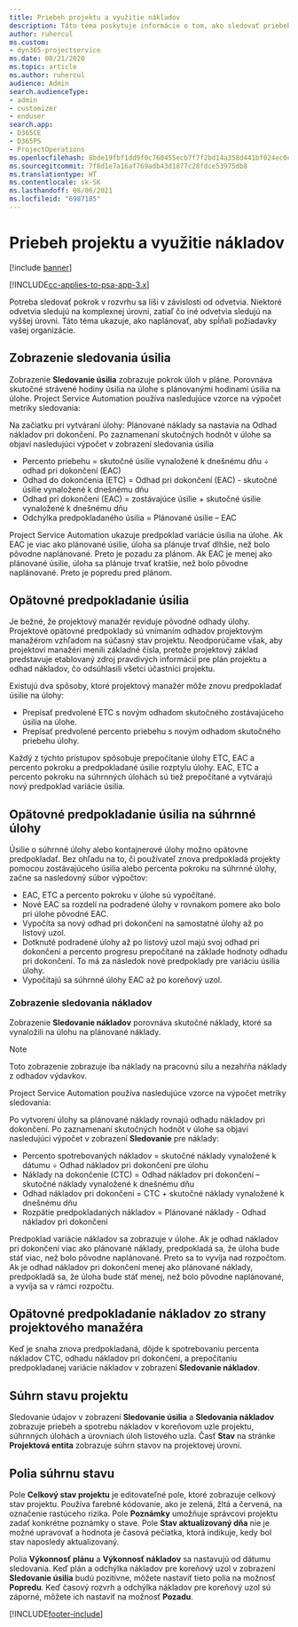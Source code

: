 ```yaml
---
title: Priebeh projektu a využitie nákladov
description: Táto téma poskytuje informácie o tom, ako sledovať priebeh projektu a spotrebu nákladov.
author: ruhercul
ms.custom:
- dyn365-projectservice
ms.date: 08/21/2020
ms.topic: article
ms.author: ruhercul
audience: Admin
search.audienceType:
- admin
- customizer
- enduser
search.app:
- D365CE
- D365PS
- ProjectOperations
ms.openlocfilehash: 8bde19fbf1dd9f0c760455ecb7f7f2bd14a358d441bf024ec0cdefa42866f53e
ms.sourcegitcommit: 7f8d1e7a16af769adb43d1877c28fdce53975db8
ms.translationtype: HT
ms.contentlocale: sk-SK
ms.lasthandoff: 08/06/2021
ms.locfileid: "6987185"
---
```

# <a name="project-progress-and-cost-consumption"></a>Priebeh projektu a využitie nákladov

[!include [banner](../includes/psa-now-project-operations.md)]

[!INCLUDE[cc-applies-to-psa-app-3.x](../includes/cc-applies-to-psa-app-3x.md)]

Potreba sledovať pokrok v rozvrhu sa líši v závislosti od odvetvia. Niektoré odvetvia sledujú na komplexnej úrovni, zatiaľ čo iné odvetvia sledujú na vyššej úrovni. Táto téma ukazuje, ako naplánovať, aby spĺňali požiadavky vašej organizácie.

## <a name="effort-tracking-view"></a>Zobrazenie sledovania úsilia

Zobrazenie **Sledovanie úsilia** zobrazuje pokrok úloh v pláne. Porovnáva skutočné strávené hodiny úsilia na úlohe s plánovanými hodinami úsilia na úlohe. Project Service Automation používa nasledujúce vzorce na výpočet metriky sledovania:

Na začiatku pri vytváraní úlohy: Plánované náklady sa nastavia na Odhad nákladov pri dokončení. Po zaznamenaní skutočných hodnôt v úlohe sa objaví nasledujúci výpočet v zobrazení sledovania úsilia

- Percento priebehu = skutočné úsilie vynaložené k dnešnému dňu ÷ odhad pri dokončení (EAC) 
- Odhad do dokončenia (ETC) = Odhad pri dokončení (EAC) - skutočné úsilie vynaložené k dnešnému dňu 
- Odhad pri dokončení (EAC) = zostávajúce úsilie + skutočné úsilie vynaložené k dnešnému dňu 
- Odchýlka predpokladaného úsilia = Plánované úsilie – EAC

Project Service Automation ukazuje predpoklad variácie úsilia na úlohe. Ak EAC je viac ako plánované úsilie, úloha sa plánuje trvať dlhšie, než bolo pôvodne naplánované. Preto je pozadu za plánom. Ak EAC je menej ako plánované úsilie, úloha sa plánuje trvať kratšie, než bolo pôvodne naplánované. Preto je popredu pred plánom.

## <a name="reprojecting-effort"></a>Opätovné predpokladanie úsilia

Je bežné, že projektový manažér reviduje pôvodné odhady úlohy. Projektové opätovné predpoklady sú vnímaním odhadov projektovým manažérom vzhľadom na súčasný stav projektu. Neodporúčame však, aby projektoví manažéri menili základné čísla, pretože projektový základ predstavuje etablovaný zdroj pravdivých informácií pre plán projektu a odhad nákladov, čo odsúhlasili všetci účastníci projektu.

Existujú dva spôsoby, ktoré projektový manažér môže znovu predpokladať úsilie na úlohy:

- Prepísať predvolené ETC s novým odhadom skutočného zostávajúceho úsilia na úlohe. 
- Prepísať predvolené percento priebehu s novým odhadom skutočného priebehu úlohy.

Každý z týchto prístupov spôsobuje prepočítanie úlohy ETC, EAC a percento pokroku a predpokladané úsilie rozptylu úlohy. EAC, ETC a percento pokroku na súhrnných úlohách sú tiež prepočítané a vytvárajú nový predpoklad variácie úsilia.

## <a name="reprojection-of-effort-on-summary-tasks"></a>Opätovné predpokladanie úsilia na súhrnné úlohy

Úsilie o súhrnné úlohy alebo kontajnerové úlohy možno opätovne predpokladať. Bez ohľadu na to, či používateľ znova predpokladá projekty pomocou zostávajúceho úsilia alebo percenta pokroku na súhrnné úlohy, začne sa nasledovný súbor výpočtov:

- EAC, ETC a percento pokroku v úlohe sú vypočítané.
- Nové EAC sa rozdelí na podradené úlohy v rovnakom pomere ako bolo pri úlohe pôvodné EAC.
- Vypočíta sa nový odhad pri dokončení na samostatné úlohy až po listový uzol. 
- Dotknuté podradené úlohy až po listový uzol majú svoj odhad pri dokončení a percento progresu prepočítané na základe hodnoty odhadu pri dokončení. To má za následok nové predpoklady pre variáciu úsilia úlohy. 
- Vypočítajú sa súhrnné úlohy EAC až po koreňový uzol.

### <a name="cost-tracking-view"></a>Zobrazenie sledovania nákladov 

Zobrazenie **Sledovanie nákladov** porovnáva skutočné náklady, ktoré sa vynaložili na úlohu na plánované náklady. 

> [!NOTE]
> Toto zobrazenie zobrazuje iba náklady na pracovnú silu a nezahŕňa náklady z odhadov výdavkov. 

Project Service Automation používa nasledujúce vzorce na výpočet metriky sledovania:

Po vytvorení úlohy sa plánované náklady rovnajú odhadu nákladov pri dokončení. Po zaznamenaní skutočných hodnôt v úlohe sa objaví nasledujúci výpočet v zobrazení **Sledovanie** pre náklady:

 - Percento spotrebovaných nákladov = skutočné náklady vynaložené k dátumu ÷ Odhad nákladov pri dokončení pre úlohu
 - Náklady na dokončenie (CTC) = Odhad nákladov pri dokončení – skutočné náklady vynaložené k dnešnému dňu
 - Odhad nákladov pri dokončení = CTC + skutočné náklady vynaložené k dnešnému dňu
 - Rozpätie predpokladaných nákladov = Plánované náklady - Odhad nákladov pri dokončení

Predpoklad variácie nákladov sa zobrazuje v úlohe. Ak je odhad nákladov pri dokončení viac ako plánované náklady, predpokladá sa, že úloha bude stáť viac, než bolo pôvodne naplánované. Preto sa to vyvíja nad rozpočtom. Ak je odhad nákladov pri dokončení menej ako plánované náklady, predpokladá sa, že úloha bude stáť menej, než bolo pôvodne naplánované, a vyvíja sa v rámci rozpočtu.

## <a name="project-managers-reprojection-of-cost"></a>Opätovné predpokladanie nákladov zo strany projektového manažéra

Keď je snaha znova predpokladaná, dôjde k spotrebovaniu percenta nákladov CTC, odhadu nákladov pri dokončení, a prepočítaniu predpokladanej variácie nákladov v zobrazení **Sledovanie nákladov**.

## <a name="project-status-summary"></a>Súhrn stavu projektu

Sledovanie údajov v zobrazení **Sledovanie úsilia** a **Sledovania nákladov** zobrazuje priebeh a spotrebu nákladov v koreňovom uzle projektu, súhrnných úlohách a úrovniach úloh listového uzla. Časť **Stav** na stránke **Projektová entita** zobrazuje súhrn stavov na projektovej úrovni.

## <a name="status-summary-fields"></a>Polia súhrnu stavu

Pole **Celkový stav projektu** je editovateľné pole, ktoré zobrazuje celkový stav projektu. Používa farebné kódovanie, ako je zelená, žltá a červená, na označenie rastúceho rizika. Pole **Poznámky** umožňuje správcovi projektu zadať konkrétne poznámky o stave. Pole **Stav aktualizovaný dňa** nie je možné upravovať a hodnota je časová pečiatka, ktorá indikuje, kedy bol stav naposledy aktualizovaný.

Polia **Výkonnosť plánu** a **Výkonnosť nákladov** sa nastavujú od dátumu sledovania. Keď plán a odchýlka nákladov pre koreňový uzol v zobrazení **Sledovanie úsilia** budú pozitívne, môžete nastaviť tieto polia na možnosť **Popredu**. Keď časový rozvrh a odchýlka nákladov pre koreňový uzol sú záporné, môžete ich nastaviť na možnosť **Pozadu**.


[!INCLUDE[footer-include](../includes/footer-banner.md)]